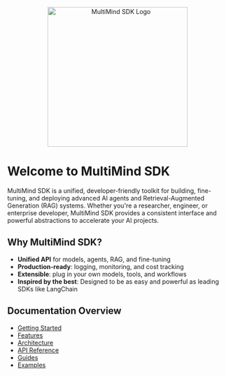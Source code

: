 <p align="center">
  <img src="../assets/Logo-with-name-final2.png" alt="MultiMind SDK Logo" width="320"/>
</p>

# Welcome to MultiMind SDK

MultiMind SDK is a unified, developer-friendly toolkit for building, fine-tuning, and deploying advanced AI agents and Retrieval-Augmented Generation (RAG) systems. Whether you're a researcher, engineer, or enterprise developer, MultiMind SDK provides a consistent interface and powerful abstractions to accelerate your AI projects.

## Why MultiMind SDK?
- **Unified API** for models, agents, RAG, and fine-tuning
- **Production-ready**: logging, monitoring, and cost tracking
- **Extensible**: plug in your own models, tools, and workflows
- **Inspired by the best**: Designed to be as easy and powerful as leading SDKs like LangChain

## Documentation Overview
- [Getting Started](getting-started/installation.md)
- [Features](features/core-features.md)
- [Architecture](architecture/overview.md)
- [API Reference](api/rag-api.md)
- [Guides](guides/basic-usage.md)
- [Examples](examples/basic-agent.md)
